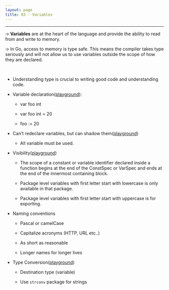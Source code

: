 ```yaml
---
layout: page
title: 03 - Variables
---
```

***

<!-- markdownlint-disable MD002 -->

➩ __Variables__ are at the heart of the language and provide the ability to read from and write to memory.

➩ In Go, access to memory is type safe. This means the compiler takes type seriously and will not allow us to use variables outside the scope of how they are declared.

&nbsp;

- Understanding type is crucial to writing good code and understanding code.

- Variable declaration([playground](https://play.golang.org/p/OQVVV1RlNLe)):

  - var foo int

  - var foo int = 20

  - foo := 20

- Can’t redeclare variables, but can shadow them([playground](https://play.golang.org/p/DfLdVlFopd4))

  - All variable must be used.

- Visibility([playground](https://play.golang.org/p/FzcyhCCEWKD))

  - The scope of a constant or variable identifier declared inside a function begins at the end of the ConstSpec or VarSpec and ends at the end of the innermost containing block.

  - Package level variables with first letter start with lowercase is only available in that package.

  - Package level variables with first letter start with uppercase is for exporting.

- Naming conventions

  - Pascal or camelCase

  - Capitalize acronyms (HTTP, URL etc..)

  - As short as reasonable

  - Longer names for longer lives

- Type Conversion([playground](https://play.golang.org/p/YBazA_jliwM))

  - Destination type (variable)

  - Use `strconv` package for strings